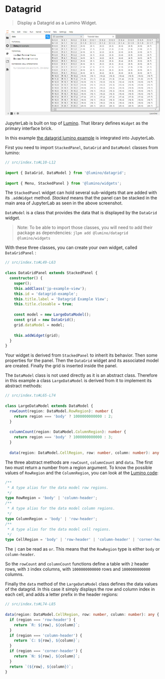 # Datagrid

> Display a Datagrid as a Lumino Widget.

![Datagrid](preview.png)

JupyterLab is built on top of [Lumino](https://github.com/jupyterlab/lumino).
That library defines `Widget` as the primary interface brick.

In this example [the datagrid lumino example](https://jupyterlab.github.io/lumino/datagrid/index.html)
is integrated into JupyterLab.

First you need to import `StackedPanel`, `DataGrid`
and `DataModel` classes from lumino:

```ts
// src/index.ts#L10-L12

import { DataGrid, DataModel } from '@lumino/datagrid';

import { Menu, StackedPanel } from '@lumino/widgets';
```

The `StackedPanel` widget can hold several sub-widgets that are added with its
`.addWidget` method. _Stacked_ means that the panel can be stacked in
the main area of JupyterLab as seen in the above screenshot.

`DataModel` is a class that provides the data that is displayed by the `DataGrid` widget.

> Note:
> To be able to import those classes, you will need to add their
> package as dependencies:
> `jlpm add @lumino/datagrid @lumino/widgets`

With these three classes, you can create your own widget, called `DataGridPanel` :

```ts
// src/index.ts#L49-L63

class DataGridPanel extends StackedPanel {
  constructor() {
    super();
    this.addClass('jp-example-view');
    this.id = 'datagrid-example';
    this.title.label = 'Datagrid Example View';
    this.title.closable = true;

    const model = new LargeDataModel();
    const grid = new DataGrid();
    grid.dataModel = model;

    this.addWidget(grid);
  }
}
```

Your widget is derived from `StackedPanel` to inherit its behavior. Then
some properties for the panel. Then the `DataGrid` widget and its associated model are created.
Finally the grid is inserted inside the panel.

The `DataModel` class is not used directly as it is an abstract class.
Therefore in this example a class `LargeDataModel` is derived from it
to implement its abstract methods:

```ts
// src/index.ts#L65-L74

class LargeDataModel extends DataModel {
  rowCount(region: DataModel.RowRegion): number {
    return region === 'body' ? 1000000000000 : 2;
  }

  columnCount(region: DataModel.ColumnRegion): number {
    return region === 'body' ? 1000000000000 : 3;
  }

  data(region: DataModel.CellRegion, row: number, column: number): any {
```

The three abstract methods are `rowCount`, `columnCount` and `data`. The
first two must return a number from a region argument. To know the possible
values of `RowRegion` and the `ColumnRegion`, you can look at the
[Lumino code](https://github.com/jupyterlab/lumino/blob/9f5e11025b62d2c4a6fb59e2681ae1ed323dcde4/packages/datagrid/src/datamodel.ts#L112-L129):

```ts
/**
 * A type alias for the data model row regions.
 */
type RowRegion = 'body' | 'column-header';
/**
 * A type alias for the data model column regions.
 */
type ColumnRegion = 'body' | 'row-header';
/**
 * A type alias for the data model cell regions.
 */
type CellRegion = 'body' | 'row-header' | 'column-header' | 'corner-header';
```

The `|` can be read as `or`. This means that the `RowRegion` type is
either `body` or `column-header`.

So the `rowCount` and `columnCount` functions define a table with `2` header rows,
with `3` index columns, with `1000000000000` rows and `1000000000000` columns.

Finally the `data` method of the `LargeDataModel` class defines the data
values of the datagrid. In this case it simply displays the row and
column index in each cell, and adds a letter prefix in the header regions:

```ts
// src/index.ts#L74-L85

data(region: DataModel.CellRegion, row: number, column: number): any {
  if (region === 'row-header') {
    return `R: ${row}, ${column}`;
  }
  if (region === 'column-header') {
    return `C: ${row}, ${column}`;
  }
  if (region === 'corner-header') {
    return `N: ${row}, ${column}`;
  }
  return `(${row}, ${column})`;
}
```
